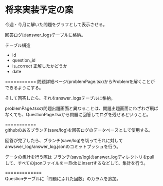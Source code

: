 # 将来実装予定の案

今週・今月に解いた問題をグラフとして表示させる。

回答ログはanswer_logsテーブルに格納。

テーブル構造

- id
- question_id
- is_correct 正解したかどうか
- date




===========
問題詳細ページ(problemPage.tsx)からProblemを解くことができるようにする。

そして回答したら、それをanswer_logsテーブルに格納。

problemPage.tsxの問題出題画面と異なることは、問題出題画面にわざわざ飛ばなくても、QuestionPage.tsxから問題に回答してログを残せるということ。

===========<br>
githubのあるブランチ(save/log)を回答ログのデータベースとして使用する。

回答が完了したら、ブランチ(save/log)を切ってそれに対してanwswer_log/answer_log.jsonのコミットプッシュを行う。

データの集計を行う際は
ブランチ(save/log)のanswer_logディレクトリをpullして、すべてのjsonファイルを一旦dbにinsertするなどして、集計を行う。

=============<br>
Questionテーブルに「問題にふれた回数」のカラムを追加。